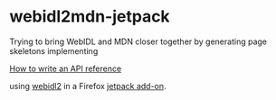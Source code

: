 # webidl2mdn-jetpack

Trying to bring WebIDL and MDN closer together by generating page skeletons implementing

[How to write an API reference](https://developer.mozilla.org/en-US/docs/MDN/Contribute/Howto/Write_an_API_reference)

using [webidl2](https://www.npmjs.com/package/webidl2) in a Firefox [jetpack add-on](webidl2mdn-jetpack/README.md).
